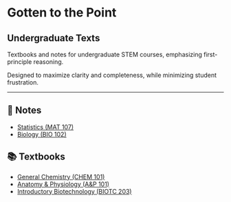 # Gotten to the Point

## Undergraduate Texts  

Textbooks and notes for undergraduate STEM courses, emphasizing first-principle reasoning.  

Designed to maximize clarity and completeness, while minimizing student frustration.  

---

## 📝 Notes  
- [Statistics (MAT 107)](md/statistics/)  
- [Biology (BIO 102)](md/biology/)  

## 📚 Textbooks  
- [General Chemistry (CHEM 101)](pdf/GeneralChemistry.pdf)  
- [Anatomy & Physiology (A&P 101)](pdf/AnatomyPhysiology.pdf)  
- [Introductory Biotechnology (BIOTC 203)](pdf/IntroBiotech.pdf)  
